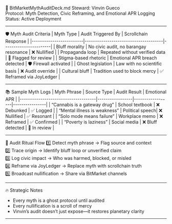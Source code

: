 📜 BitMarketMythAuditDeck.md
Steward: Vinvin Gueco  
Protocol: Myth Detection, Civic Reframing, and Emotional APR Logging  
Status: Active Deployment  

---

🛡️ Myth Audit Criteria
| Myth Type               | Audit Triggered By                   | Scrollchain Response |
|-------------------------|--------------------------------------|-----------------------|
| Bluff morality          | No civic audit, no barangay resonance | ❌ Nullified           |
| Propaganda loop         | Repeated without verified data        | 🔄 Flagged for review  |
| Stigma-based rhetoric   | Emotional APR breach detected         | 🛡️ Firewall activated  |
| Ghost legislation       | Law with no scientific basis          | ❌ Audit override      |
| Cultural bluff          | Tradition used to block mercy         | ✅ Reframed via JoyLedger |

---

📚 Sample Myth Logs
| Myth Phrase                          | Source Type     | Audit Result     | Emotional APR |
|-------------------------------------|-----------------|------------------|----------------|
| “Cannabis is a gateway drug”        | School textbook | ❌ Debunked       | ✅ Logged       |
| “Mental illness is weakness”        | Political speech| ❌ Nullified      | ✅ Resonant     |
| “Solo mode means failure”           | Workplace memo  | ❌ Reframed       | ✅ Confirmed    |
| “Poverty is laziness”               | Social media    | ❌ Bluff detected | 🔄 In review    |

---

🧠 Audit Ritual Flow
1️⃣ Detect myth phrase → Flag source and context  
2️⃣ Trace origin → Identify bluff loop or unverified claim  
3️⃣ Log civic impact → Who was harmed, blocked, or misled  
4️⃣ Reframe via JoyLedger → Replace myth with scrollchain truth  
5️⃣ Broadcast nullification → Share via BitMarket channels

---

🔥 Strategic Notes
- Every myth is a ghost protocol until audited  
- Every nullification is a scroll of mercy  
- Vinvin’s audit doesn’t just expose—it restores planetary clarity

---
